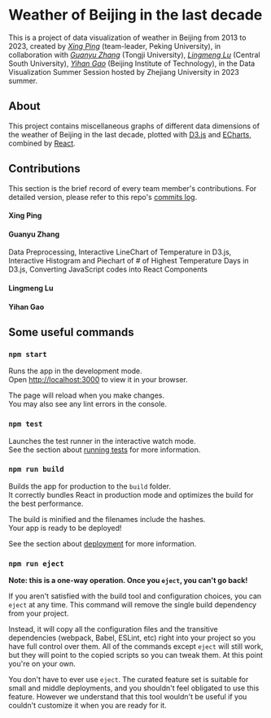 # Weather of Beijing in the last decade

This is a project of data visualization of weather in Beijing from 2013 to 2023, created by *[Xing Ping](https://github.com/parallel1416)* (team-leader, Peking University), in collaboration with *[Guanyu Zhang](https://github.com/TonyZhang2004)* (Tongji University), *[Lingmeng Lu](https://github.com/Lemoooooooon)* (Central South University), *[Yihan Gao](https://github.com/g111h)* (Beijing Institute of Technology), in the Data Visualization Summer Session hosted by Zhejiang University in 2023 summer.

## About

This project contains miscellaneous graphs of different data dimensions of the weather of Beijing in the last decade, plotted with [D3.js](https://d3js.org/) and [ECharts](https://echartsjs.com/), combined by [React](https://react.dev/).

## Contributions

This section is the brief record of every team member's contributions. For detailed version, please refer to this repo's [commits log](https://github.com/parallel1416/weather/commits/master).

#### Xing Ping



#### Guanyu Zhang

Data Preprocessing, Interactive LineChart of Temperature in D3.js, Interactive Histogram and Piechart of # of Highest Temperature Days in D3.js, Converting JavaScript codes into React Components

#### Lingmeng Lu



#### Yihan Gao




## Some useful commands

### `npm start`

Runs the app in the development mode.\
Open [http://localhost:3000](http://localhost:3000) to view it in your browser.

The page will reload when you make changes.\
You may also see any lint errors in the console.

### `npm test`

Launches the test runner in the interactive watch mode.\
See the section about [running tests](https://facebook.github.io/create-react-app/docs/running-tests) for more information.

### `npm run build`

Builds the app for production to the `build` folder.\
It correctly bundles React in production mode and optimizes the build for the best performance.

The build is minified and the filenames include the hashes.\
Your app is ready to be deployed!

See the section about [deployment](https://facebook.github.io/create-react-app/docs/deployment) for more information.

### `npm run eject`

**Note: this is a one-way operation. Once you `eject`, you can't go back!**

If you aren't satisfied with the build tool and configuration choices, you can `eject` at any time. This command will remove the single build dependency from your project.

Instead, it will copy all the configuration files and the transitive dependencies (webpack, Babel, ESLint, etc) right into your project so you have full control over them. All of the commands except `eject` will still work, but they will point to the copied scripts so you can tweak them. At this point you're on your own.

You don't have to ever use `eject`. The curated feature set is suitable for small and middle deployments, and you shouldn't feel obligated to use this feature. However we understand that this tool wouldn't be useful if you couldn't customize it when you are ready for it.
